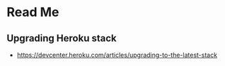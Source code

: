 # Read Me

## Upgrading Heroku stack
- https://devcenter.heroku.com/articles/upgrading-to-the-latest-stack
